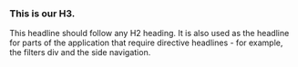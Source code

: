 ### This is our H3.
This headline should follow any H2 heading. It is also used as the headline for parts of the application that require directive headlines - for example, the filters div and the side navigation.